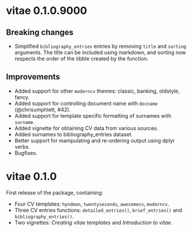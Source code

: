 # vitae 0.1.0.9000

## Breaking changes
* Simplified `bibliography_entries` entries by removing `title` and `sorting`
  arguments. The title can be included using markdown, and sorting now respects
  the order of the tibble created by the function.

## Improvements
* Added support for other `moderncv` themes: classic, banking, oldstyle, fancy.
* Added support for controlling document name with `docname` (@chrisumphlett, #42).
* Added support for template specific formatting of surnames with `surname`.
* Added vignette for obtaining CV data from various sources.
* Added surnames to bibliography_entries dataset.
* Better support for manipulating and re-ordering output using dplyr verbs.
* Bugfixes.

# vitae 0.1.0

First release of the package, containing:
* Four CV templates: `hyndman`, `twentyseconds`, `awesomecv`, `moderncv`.
* Three CV entries functions: `detailed_entries()`, `brief_entries()` and
  `bibliography_entries()`.
* Two vignettes: *Creating vitae templates* and *Introduction to vitae*.
